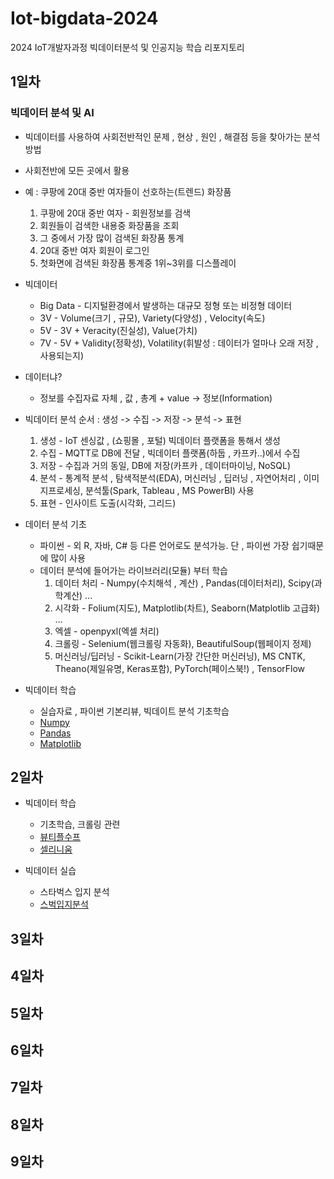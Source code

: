 # Iot-bigdata-2024
2024 IoT개발자과정 빅데이터분석 및 인공지능 학습 리포지토리

## 1일차

### 빅데이터 분석 및 AI
- 빅데이터를 사용하여 사회전반적인 문제 , 현상 , 원인 , 해결점 등을 찾아가는 분석방법
- 사회전반에 모든 곳에서 활용
- 예 : 쿠팡에 20대 중반 여자들이 선호하는(트렌드) 화장품
    1. 쿠팡에 20대 중반 여자 - 회원정보를 검색
    2. 회원들이 검색한 내용중 화장품을 조회
    3. 그 중에서 가장 많이 검색된 화장품 통계
    4. 20대 중반 여자 회원이 로그인 
    5. 첫화면에 검색된 화장품 통계중 1위~3위를 디스플레이

- 빅데이터
    - Big Data - 디지털환경에서 발생하는 대규모 정형 또는 비정형 데이터
    - 3V - Volume(크기 , 규모), Variety(다양성) , Velocity(속도)
    - 5V - 3V + Veracity(진실성), Value(가치)
    - 7V - 5V + Validity(정확성), Volatility(휘발성 : 데이터가 얼마나 오래 저장 , 사용되는지)
    
- 데이터냐?
    - 정보를 수집자료 자체 , 값 , 총계 + value -> 정보(Information)

- 빅데이터 분석 순서 : 생성 -> 수집 -> 저장 -> 분석 -> 표현
    1. 생성 - IoT 센싱값 , (쇼핑몰 , 포털) 빅데이터 플랫폼을 통해서 생성
    2. 수집 - MQTT로 DB에 전달 , 빅데이터 플랫폼(하둡 , 카프카..)에서 수집
    3. 저장 - 수집과 거의 동일, DB에 저장(카프카 , 데이터마이닝, NoSQL)
    4. 분석 - 통계적 분석 , 탐색적분석(EDA), 머신러닝 , 딥러닝 , 자연어처리  , 이미지프로세싱, 분석툴(Spark, Tableau , MS PowerBI) 사용
    5. 표현 - 인사이트 도출(시각화, 그리드)

- 데이터 분석 기초
    - 파이썬 - 외 R, 자바, C# 등 다른 언어로도 분석가능. 단 , 파이썬 가장 쉽기때문에 많이 사용
    - 데이터 분석에 들어가는 라이브러리(모듈) 부터 학습
        1. 데이터 처리 - Numpy(수치해석 , 계산) , Pandas(데이터처리), Scipy(과학계산) ...
        2. 시각화 - Folium(지도), Matplotlib(차트), Seaborn(Matplotlib 고급화) ...
        3. 엑셀 - openpyxl(엑셀 처리)
        4. 크롤링 - Selenium(웹크롤링 자동화), BeautifulSoup(웹페이지 정제)
        5. 머신러닝/딥러닝 - Scikit-Learn(가장 간단한 머신러닝), MS CNTK, Theano(제일유명, Keras포함), PyTorch(페이스북!) , TensorFlow

- 빅데이터 학습
    - 실습자료 , 파이썬 기본리뷰, 빅데이트 분석 기초학습
    - [Numpy](https://github.com/leekminxx/Iot-bigdata-2024/blob/main/day1/bad02_pandas_basic.ipynb)
    - [Pandas](https://github.com/leekminxx/Iot-bigdata-2024/blob/main/day1/bad02_pandas_basic.ipynb)
    - [Matplotlib](https://github.com/leekminxx/Iot-bigdata-2024/blob/main/day1/bda03_matplotlib_basic.ipynb)
## 2일차
- 빅데이터 학습
    - 기초학습, 크롤링 관련
    - [뷰티플수프](https://github.com/leekminxx/Iot-bigdata-2024/blob/main/day2/dba04_beautifulsoup_basic.ipynb)
    - [셀리니움](https://github.com/leekminxx/Iot-bigdata-2024/blob/main/day2/dba05_selenium_basic.ipynb)

- 빅데이터 실습
    - 스타벅스 입지 분석
    - [스벅입지분석](https://github.com/leekminxx/Iot-bigdata-2024/blob/main/day2/dba06_starbucks_analysis.ipybn.ipynb)

## 3일차

## 4일차

## 5일차

## 6일차

## 7일차

## 8일차

## 9일차